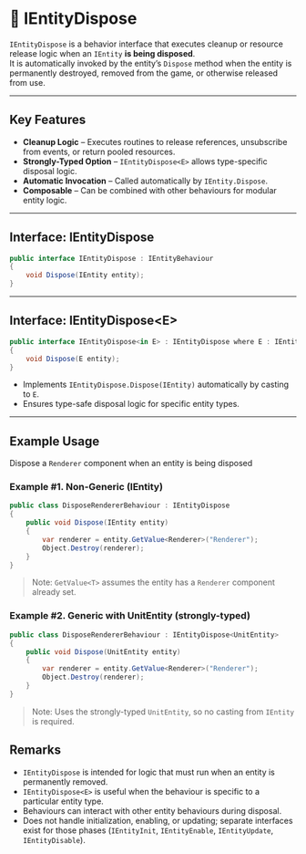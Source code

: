 # 🧩️️ IEntityDispose

`IEntityDispose` is a behavior interface that executes cleanup or resource release logic when an `IEntity` **is being disposed**.  
It is automatically invoked by the entity’s `Dispose` method when the entity is permanently destroyed, removed from the game, or otherwise released from use.

---

## Key Features

- **Cleanup Logic** – Executes routines to release references, unsubscribe from events, or return pooled resources.
- **Strongly-Typed Option** – `IEntityDispose<E>` allows type-specific disposal logic.
- **Automatic Invocation** – Called automatically by `IEntity.Dispose`.
- **Composable** – Can be combined with other behaviours for modular entity logic.

---

## Interface: IEntityDispose

```csharp
public interface IEntityDispose : IEntityBehaviour
{
    void Dispose(IEntity entity);
}
```

---

## Interface: IEntityDispose&lt;E&gt;

```csharp
public interface IEntityDispose<in E> : IEntityDispose where E : IEntity
{
    void Dispose(E entity);
}
```

- Implements `IEntityDispose.Dispose(IEntity)` automatically by casting to `E`.
- Ensures type-safe disposal logic for specific entity types.

---

## Example Usage
Dispose a `Renderer` component when an entity is being disposed

### Example #1. Non-Generic (IEntity)
```csharp
public class DisposeRendererBehaviour : IEntityDispose
{
    public void Dispose(IEntity entity)
    {
        var renderer = entity.GetValue<Renderer>("Renderer");
        Object.Destroy(renderer);
    }
}
```

> Note: `GetValue<T>` assumes the entity has a `Renderer` component already set.

### Example #2. Generic with UnitEntity (strongly-typed)
```csharp
public class DisposeRendererBehaviour : IEntityDispose<UnitEntity>
{
    public void Dispose(UnitEntity entity)
    {
        var renderer = entity.GetValue<Renderer>("Renderer");
        Object.Destroy(renderer);
    }
}
```

> Note: Uses the strongly-typed `UnitEntity`, so no casting from `IEntity` is required.

## Remarks

- `IEntityDispose` is intended for logic that must run when an entity is permanently removed.
- `IEntityDispose<E>` is useful when the behaviour is specific to a particular entity type.
- Behaviours can interact with other entity behaviours during disposal.
- Does not handle initialization, enabling, or updating; separate interfaces exist for those phases (`IEntityInit`, `IEntityEnable`, `IEntityUpdate`, `IEntityDisable`).  
